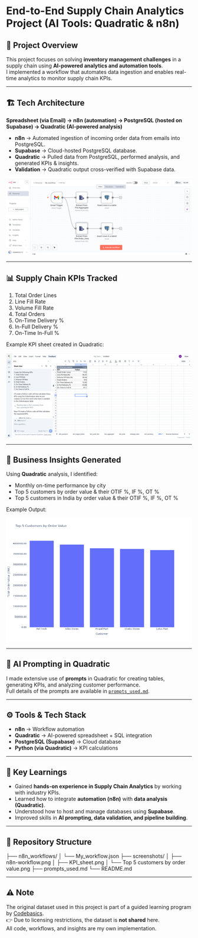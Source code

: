 # End-to-End Supply Chain Analytics Project (AI Tools: Quadratic & n8n)

## 📌 Project Overview
This project focuses on solving **inventory management challenges** in a supply chain using **AI-powered analytics and automation tools**.  
I implemented a workflow that automates data ingestion and enables real-time analytics to monitor supply chain KPIs.

---

## 🏗️ Tech Architecture
**Spreadsheet (via Email) → n8n (automation) → PostgreSQL (hosted on Supabase) → Quadratic (AI-powered analysis)**

- **n8n** → Automated ingestion of incoming order data from emails into PostgreSQL.  
- **Supabase** → Cloud-hosted PostgreSQL database.  
- **Quadratic** → Pulled data from PostgreSQL, performed analysis, and generated KPIs & insights.  
- **Validation** → Quadratic output cross-verified with Supabase data.  

![n8n Workflow](./screenshots/n8n-workflow.png)

---

## 📊 Supply Chain KPIs Tracked
1. Total Order Lines  
2. Line Fill Rate  
3. Volume Fill Rate  
4. Total Orders  
5. On-Time Delivery %  
6. In-Full Delivery %  
7. On-Time In-Full %  

Example KPI sheet created in Quadratic:  

![Quadratic KPI Sheet](./screenshots/KPI_sheet.png)

---

## 🔎 Business Insights Generated
Using **Quadratic** analysis, I identified:  
- Monthly on-time performance by city  
- Top 5 customers by order value & their OTIF %, IF %, OT %  
- Top 5 customers in India by order value & their OTIF %, IF %, OT %  

Example Output:  

![Top 5 Customers](./screenshots/Top%205%20customers%20by%20order%20value.png)

---

## 🤖 AI Prompting in Quadratic
I made extensive use of **prompts** in Quadratic for creating tables, generating KPIs, and analyzing customer performance.  
Full details of the prompts are available in [`prompts_used.md`](./prompts_used.md).

---

## ⚙️ Tools & Tech Stack
- **n8n** → Workflow automation  
- **Quadratic** → AI-powered spreadsheet + SQL integration  
- **PostgreSQL (Supabase)** → Cloud database  
- **Python (via Quadratic)** → KPI calculations  

---

## 🚀 Key Learnings
- Gained **hands-on experience in Supply Chain Analytics** by working with industry KPIs.  
- Learned how to integrate **automation (n8n)** with **data analysis (Quadratic)**.  
- Understood how to host and manage databases using **Supabase**.  
- Improved skills in **AI prompting, data validation, and pipeline building**.  

---

## 📂 Repository Structure
├── n8n_workflows/
│ └── My_workflow.json
├── screenshots/
│ ├── n8n-workflow.png
│ ├── KPI_sheet.png
│ └── Top 5 customers by order value.png
├── prompts_used.md
└── README.md

---

## ⚠️ Note
The original dataset used in this project is part of a guided learning program by [Codebasics](https://codebasics.io/).  
👉 Due to licensing restrictions, the dataset is **not shared** here.  
All code, workflows, and insights are my own implementation.
